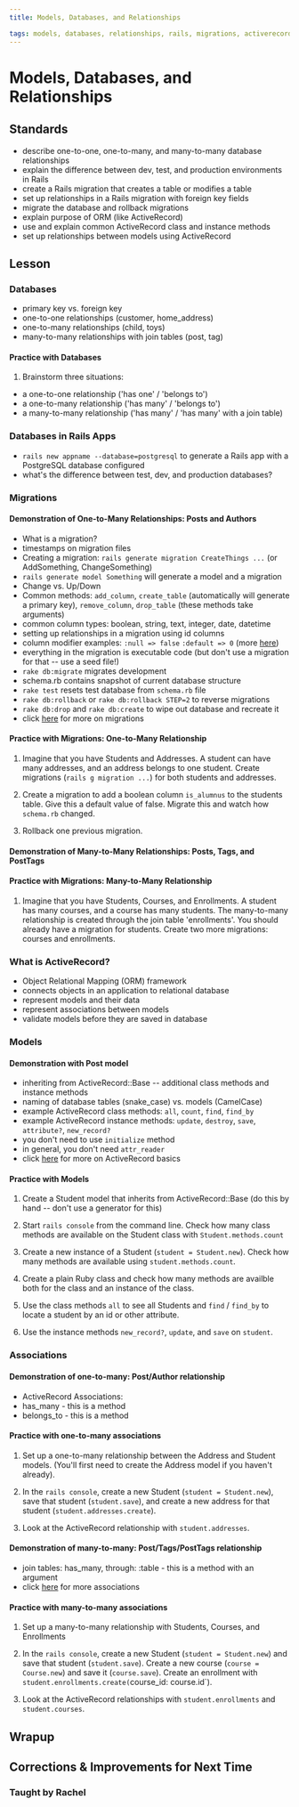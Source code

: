```yaml
---
title: Models, Databases, and Relationships

tags: models, databases, relationships, rails, migrations, activerecord
---
```


# Models, Databases, and Relationships

## Standards

* describe one-to-one, one-to-many, and many-to-many database relationships
* explain the difference between dev, test, and production environments in Rails
* create a Rails migration that creates a table or modifies a table
* set up relationships in a Rails migration with foreign key fields
* migrate the database and rollback migrations
* explain purpose of ORM (like ActiveRecord)
* use and explain common ActiveRecord class and instance methods
* set up relationships between models using ActiveRecord

## Lesson

### Databases

* primary key vs. foreign key
* one-to-one relationships (customer, home_address)
* one-to-many relationships (child, toys)
* many-to-many relationships with join tables (post, tag)

#### Practice with Databases

1) Brainstorm three situations: 

* a one-to-one relationship ('has one' / 'belongs to')
* a one-to-many relationship ('has many' / 'belongs to')
* a many-to-many relationship ('has many' / 'has many' with a join table)

### Databases in Rails Apps

* `rails new appname --database=postgresql` to generate a Rails app with a PostgreSQL database configured
* what's the difference between test, dev, and production databases?

### Migrations

#### Demonstration of One-to-Many Relationships: Posts and Authors

* What is a migration?
* timestamps on migration files
* Creating a migration: `rails generate migration CreateThings ...` (or AddSomething, ChangeSomething)
* `rails generate model Something` will generate a model and a migration
* Change vs. Up/Down
* Common methods: `add_column`, `create_table` (automatically will generate a primary key), `remove_column`, `drop_table` (these methods take arguments)
* common column types: boolean, string, text, integer, date, datetime
* setting up relationships in a migration using id columns
* column modifier examples: `:null => false` `:default => 0` (more [here](guides.rubyonrails.org/migrations.html))
* everything in the migration is executable code (but don't use a migration for that -- use a seed file!)
* `rake db:migrate` migrates development
* schema.rb contains snapshot of current database structure
* `rake test` resets test database from `schema.rb` file
* `rake db:rollback` or `rake db:rollback STEP=2` to reverse migrations
* `rake db:drop` and `rake db:create` to wipe out database and recreate it
* click [here](guides.rubyonrails.org/migrations.html) for more on migrations

#### Practice with Migrations: One-to-Many Relationship

1) Imagine that you have Students and Addresses. A student can have many addresses, and an address belongs to one student. Create migrations (`rails g migration ...`) for both students and addresses.

2) Create a migration to add a boolean column `is_alumnus` to the students table. Give this a default value of false. Migrate this and watch how `schema.rb` changed.

3) Rollback one previous migration.

#### Demonstration of Many-to-Many Relationships: Posts, Tags, and PostTags

#### Practice with Migrations: Many-to-Many Relationship

1) Imagine that you have Students, Courses, and Enrollments. A student has many courses, and a course has many students. The many-to-many relationship is created through the join table 'enrollments'. You should already have a migration for students. Create two more migrations: courses and enrollments.

### What is ActiveRecord?
 
* Object Relational Mapping (ORM) framework
* connects objects in an application to relational database
* represent models and their data
* represent associations between models
* validate models before they are saved in database

### Models

#### Demonstration with Post model

* inheriting from ActiveRecord::Base -- additional class methods and instance methods
* naming of database tables (snake_case) vs. models (CamelCase)
* example ActiveRecord class methods: `all`, `count`, `find`, `find_by`
* example ActiveRecord instance methods: `update`, `destroy`, `save`, `attribute?`, `new_record?`
* you don't need to use `initialize` method
* in general, you don't need `attr_reader`
* click [here](http://guides.rubyonrails.org/active_record_basics.html) for more on ActiveRecord basics

#### Practice with Models

1) Create a Student model that inherits from ActiveRecord::Base (do this by hand -- don't use a generator for this)

2) Start `rails console` from the command line. Check how many class methods are available on the Student class with `Student.methods.count`

3) Create a new instance of a Student (`student = Student.new`). Check how many methods are available using `student.methods.count`.

4) Create a plain Ruby class and check how many methods are availble both for the class and an instance of the class.

5) Use the class methods `all` to see all Students and `find` / `find_by` to locate a student by an id or other attribute.

6) Use the instance methods `new_record?`, `update`, and `save` on `student`.

### Associations

#### Demonstration of one-to-many: Post/Author relationship

* ActiveRecord Associations:
* has_many - this is a method
* belongs_to - this is a method

#### Practice with one-to-many associations

1) Set up a one-to-many relationship between the Address and Student models. (You'll first need to create the Address model if you haven't already).

2) In the `rails console`, create a new Student (`student = Student.new`), save that student (`student.save`), and create a new address for that student (`student.addresses.create`).

3) Look at the ActiveRecord relationship with `student.addresses`. 

#### Demonstration of many-to-many: Post/Tags/PostTags relationship

* join tables: has_many, through: :table - this is a method with an argument
* click [here](http://guides.rubyonrails.org/association_basics.html) for more associations

#### Practice with many-to-many associations

1) Set up a many-to-many relationship with Students, Courses, and Enrollments

2) In the `rails console`, create a new Student (`student = Student.new`) and save that student (`student.save`). Create a new course (`course = Course.new`) and save it (`course.save`). Create an enrollment with `student.enrollments.create(`course_id: course.id`).

3) Look at the ActiveRecord relationships with `student.enrollments` and `student.courses`.

## Wrapup

## Corrections & Improvements for Next Time

### Taught by Rachel
